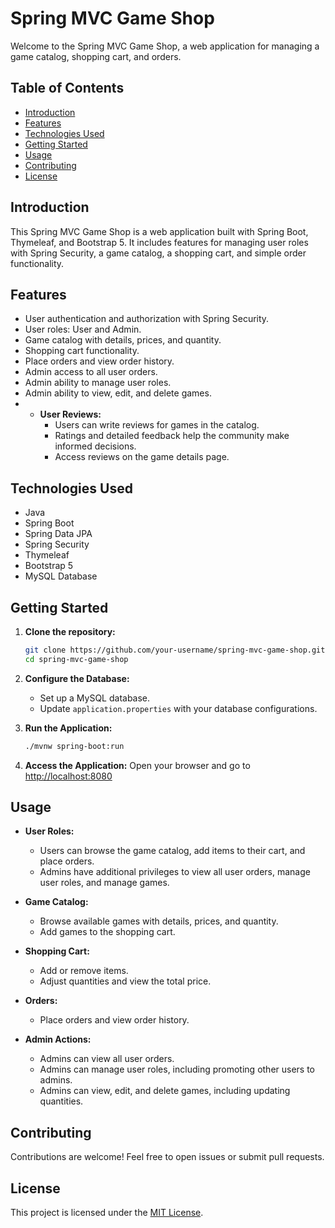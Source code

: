 # Spring MVC Game Shop

Welcome to the Spring MVC Game Shop, a web application for managing a game catalog, shopping cart, and orders.

## Table of Contents
- [Introduction](#introduction)
- [Features](#features)
- [Technologies Used](#technologies-used)
- [Getting Started](#getting-started)
- [Usage](#usage)
- [Contributing](#contributing)
- [License](#license)

## Introduction

This Spring MVC Game Shop is a web application built with Spring Boot, Thymeleaf, and Bootstrap 5. It includes features for managing user roles with Spring Security, a game catalog, a shopping cart, and simple order functionality.

## Features

- User authentication and authorization with Spring Security.
- User roles: User and Admin.
- Game catalog with details, prices, and quantity.
- Shopping cart functionality.
- Place orders and view order history.
- Admin access to all user orders.
- Admin ability to manage user roles.
- Admin ability to view, edit, and delete games.
- - **User Reviews:**
    - Users can write reviews for games in the catalog.
    - Ratings and detailed feedback help the community make informed decisions.
    - Access reviews on the game details page.

## Technologies Used

- Java
- Spring Boot
- Spring Data JPA
- Spring Security
- Thymeleaf
- Bootstrap 5
- MySQL Database

## Getting Started

1. **Clone the repository:**
    ```bash
    git clone https://github.com/your-username/spring-mvc-game-shop.git
    cd spring-mvc-game-shop
    ```

2. **Configure the Database:**
    - Set up a MySQL database.
    - Update `application.properties` with your database configurations.

3. **Run the Application:**
    ```bash
    ./mvnw spring-boot:run
    ```

4. **Access the Application:**
    Open your browser and go to [http://localhost:8080](http://localhost:8080)

## Usage

- **User Roles:**
    - Users can browse the game catalog, add items to their cart, and place orders.
    - Admins have additional privileges to view all user orders, manage user roles, and manage games.

- **Game Catalog:**
    - Browse available games with details, prices, and quantity.
    - Add games to the shopping cart.

- **Shopping Cart:**
    - Add or remove items.
    - Adjust quantities and view the total price.

- **Orders:**
    - Place orders and view order history.

- **Admin Actions:**
    - Admins can view all user orders.
    - Admins can manage user roles, including promoting other users to admins.
    - Admins can view, edit, and delete games, including updating quantities.

## Contributing

Contributions are welcome! Feel free to open issues or submit pull requests.

## License

This project is licensed under the [MIT License](LICENSE).
